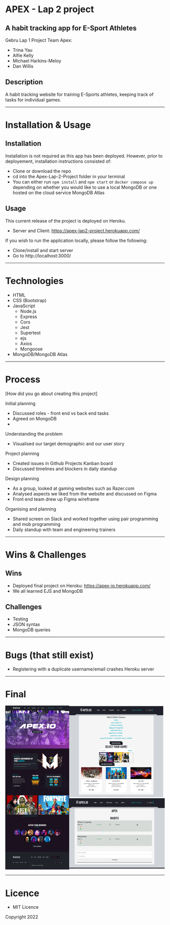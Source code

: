 # APEX - Lap 2 project
## A habit tracking app for E-Sport Athletes

Gebru Lap 1 Project Team Apex:
- Trina Yau
- Alfie Kelly
- Michael Harkins-Meloy
- Dan Willis



## Description 

A habit tracking website for training E-Sports athletes, keeping track of tasks for individual games.


---

# Installation & Usage

## Installation

Installation is not required as this app has been deployed. However, prior to deployement, installation instructions consisted of:

- Clone or download the repo
- cd into the Apex-Lap-2-Project folder in your terminal 
- You can either run `npm install` and `npm start` or `docker compose up` depending on whether you would like to use a local MongoDB or one hosted on the cloud service MongoDB Atlas

## Usage

This current release of the project is deployed on Heroku. 
  - Server and Client: https://apex-lap2-project.herokuapp.com/

If you wish to run the application locally, please follow the following: 
- Clone/install and start server
- Go to http://localhost:3000/
---

# Technologies 

- HTML
- CSS (Bootstrap) 
- JavaScript 
  - Node.js
  - Express
  - Cors
  - Jest 
  - Supertest
  - ejs
  - Axios
  - Mongoose
- MongoDB/MongoDB Atlas
---

# Process

[How did you go about creating this project]

Initial planning
- Discussed roles - front end vs back end tasks
- Agreed on MongoDB
- 

Understanding the problem 
- Visualised our target demographic and our user story

Project planning
- Created issues in Github Projects Kanban board
- Discussed timelines and blockers in daily standup

Design planning 
- As a group, looked at gaming websites such as Razer.com
- Analysed aspects we liked from the website and discussed on Figma
- Front end team drew up Figma wireframe

Organising and planning 
- Shared screen on Slack and worked together using pair programming and mob programming
- Daily standup with team and engineering trainers

---

# Wins & Challenges

## Wins
- Deployed final project on Heroku: https://apex-io.herokuapp.com/
- We all learned EJS and MongoDB

## Challenges
- Testing
- JSON syntax
- MongoDB queries

---

# Bugs (that still exist)
- Registering with a duplicate username/email crashes Heroku server
---
# Final
![Final Apex.io website](/public/images/final.png)


---

# Licence 

- MIT Licence 

Copyright 2022

